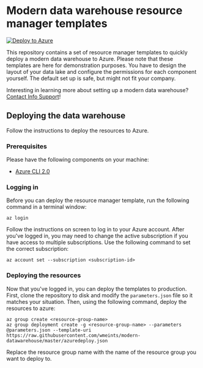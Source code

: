# Modern data warehouse resource manager templates
[![Deploy to Azure](https://azuredeploy.net/deploybutton.svg)](https://azuredeploy.net/)

This repository contains a set of resource manager templates to quickly deploy a modern data warehouse to Azure.
Please note that these templates are here for demonstration purposes. You have to design the layout 
of your data lake and configure the permissions for each component yourself. The default set up is safe, but might not fit your company.

Interesting in learning more about setting up a modern data warehouse? [Contact Info Support](ai@infosupport.com)!

## Deploying the data warehouse
Follow the instructions to deploy the resources to Azure.

### Prerequisites
Please have the following components on your machine: 

* [Azure CLI 2.0](https://docs.microsoft.com/nl-nl/cli/azure/install-azure-cli-macos?view=azure-cli-latest)

### Logging in
Before you can deploy the resource manager template, run the following command in a terminal window:

```
az login
```

Follow the instructions on screen to log in to your Azure account.
After you've logged in, you may need to change the active subscription if you have access to multiple subscriptions.
Use the following command to set the correct subscription:

```
az account set --subscription <subscription-id>
```

### Deploying the resources
Now that you've logged in, you can deploy the templates to production.
First, clone the repository to disk and modify the `parameters.json` file so it matches your situation.
Then, using the following command, deploy the resources to azure:

```
az group create <resource-group-name>
az group deployment create -g <resource-group-name> --parameters @parameters.json --template-uri https://raw.githubusercontent.com/wmeints/modern-datawarehouse/master/azuredeploy.json
```

Replace the resource group name with the name of the resource group you want to deploy to.
